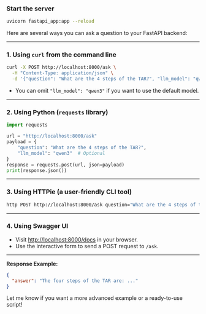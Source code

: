 ### Start the server

```bash
uvicorn fastapi_app:app --reload
```

Here are several ways you can ask a question to your FastAPI backend:

---

### 1. **Using `curl` from the command line**

```bash
curl -X POST http://localhost:8000/ask \
  -H "Content-Type: application/json" \
  -d '{"question": "What are the 4 steps of the TAR?", "llm_model": "qwen3"}'
```

- You can omit `"llm_model": "qwen3"` if you want to use the default model.

---

### 2. **Using Python (`requests` library)**

```python
import requests

url = "http://localhost:8000/ask"
payload = {
    "question": "What are the 4 steps of the TAR?",
    "llm_model": "qwen3"  # Optional
}
response = requests.post(url, json=payload)
print(response.json())
```

---

### 3. **Using HTTPie (a user-friendly CLI tool)**

```bash
http POST http://localhost:8000/ask question="What are the 4 steps of the TAR?" llm_model="qwen3"
```

---

### 4. **Using Swagger UI**

- Visit [http://localhost:8000/docs](http://localhost:8000/docs) in your browser.
- Use the interactive form to send a POST request to `/ask`.

---

**Response Example:**
```json
{
  "answer": "The four steps of the TAR are: ..."
}
```

Let me know if you want a more advanced example or a ready-to-use script!